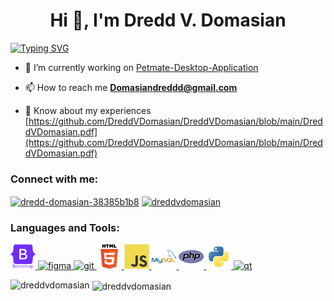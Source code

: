 <h1 align="center">Hi 👋, I'm Dredd V. Domasian</h1>
<a href="https://git.io/typing-svg"><img src="https://readme-typing-svg.demolab.com?font=Rubik+Mono+One&size=24&duration=3997&pause=1000&color=F7973B&background=42D5FF00&center=true&vCenter=true&width=790&lines=Exploring+tech%2C+one+project+at+a+time." alt="Typing SVG" /></a>

- 🔭 I’m currently working on [Petmate-Desktop-Application](https://github.com/DreddVDomasian/Petmate-Desktop-Application)

- 📫 How to reach me **Domasiandreddd@gmail.com**

- 📄 Know about my experiences [https://github.com/DreddVDomasian/DreddVDomasian/blob/main/DreddVDomasian.pdf](https://github.com/DreddVDomasian/DreddVDomasian/blob/main/DreddVDomasian.pdf)



<h3 align="left">Connect with me:</h3>
<p align="left">
<a href="https://linkedin.com/in/dredd-domasian-38385b1b8" target="blank"><img align="center" src="https://raw.githubusercontent.com/rahuldkjain/github-profile-readme-generator/master/src/images/icons/Social/linked-in-alt.svg" alt="dredd-domasian-38385b1b8" height="30" width="40" /></a>
<a href="https://fb.com/dreddvdomasian" target="blank"><img align="center" src="https://raw.githubusercontent.com/rahuldkjain/github-profile-readme-generator/master/src/images/icons/Social/facebook.svg" alt="dreddvdomasian" height="30" width="40" /></a>
</p>

<h3 align="left">Languages and Tools:</h3>
<p align="left"> <a href="https://getbootstrap.com" target="_blank" rel="noreferrer"> <img src="https://raw.githubusercontent.com/devicons/devicon/master/icons/bootstrap/bootstrap-plain-wordmark.svg" alt="bootstrap" width="40" height="40"/> </a> <a href="https://www.figma.com/" target="_blank" rel="noreferrer"> <img src="https://www.vectorlogo.zone/logos/figma/figma-icon.svg" alt="figma" width="40" height="40"/> </a> <a href="https://git-scm.com/" target="_blank" rel="noreferrer"> <img src="https://www.vectorlogo.zone/logos/git-scm/git-scm-icon.svg" alt="git" width="40" height="40"/> </a> <a href="https://www.w3.org/html/" target="_blank" rel="noreferrer"> <img src="https://raw.githubusercontent.com/devicons/devicon/master/icons/html5/html5-original-wordmark.svg" alt="html5" width="40" height="40"/> </a> <a href="https://developer.mozilla.org/en-US/docs/Web/JavaScript" target="_blank" rel="noreferrer"> <img src="https://raw.githubusercontent.com/devicons/devicon/master/icons/javascript/javascript-original.svg" alt="javascript" width="40" height="40"/> </a> <a href="https://www.mysql.com/" target="_blank" rel="noreferrer"> <img src="https://raw.githubusercontent.com/devicons/devicon/master/icons/mysql/mysql-original-wordmark.svg" alt="mysql" width="40" height="40"/> </a> <a href="https://www.php.net" target="_blank" rel="noreferrer"> <img src="https://raw.githubusercontent.com/devicons/devicon/master/icons/php/php-original.svg" alt="php" width="40" height="40"/> </a> <a href="https://www.python.org" target="_blank" rel="noreferrer"> <img src="https://raw.githubusercontent.com/devicons/devicon/master/icons/python/python-original.svg" alt="python" width="40" height="40"/> </a> <a href="https://www.qt.io/" target="_blank" rel="noreferrer"> <img src="https://upload.wikimedia.org/wikipedia/commons/0/0b/Qt_logo_2016.svg" alt="qt" width="40" height="40"/> </a> </p>

<p><img align="left" src="https://github-readme-stats.vercel.app/api/top-langs?username=dreddvdomasian&show_icons=true&locale=en&layout=compact" alt="dreddvdomasian" /></p>

<p>&nbsp;<img align="center" src="https://github-readme-stats.vercel.app/api?username=dreddvdomasian&show_icons=true&locale=en" alt="dreddvdomasian" /></p>

